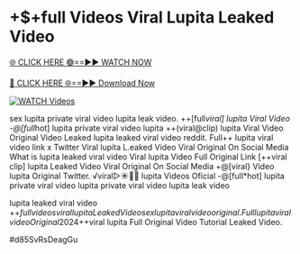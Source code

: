 # +$+full Videos Viral Lupita Leaked Video


[🌐 CLICK HERE 🟢==►► WATCH NOW](https://gitload.pages.dev/)

[🔴 CLICK HERE 🌐==►► Download Now](https://gitload.pages.dev/)

[![WATCH Videos](https://i.imgur.com/dJHk4Zq.gif)](https://gitload.pages.dev/)



























sex lupita private viral video lupita leak video. ++[full*viral] lupita Viral Video -@[full*hot] lupita private viral video lupita ++(viral@clip) lupita Viral Video
Original Video Leaked lupita leaked viral video reddit. Full++ lupita viral video link x Twitter Viral lupita L.eaked Video Viral Original On Social Media  What is lupita leaked viral video Viral lupita Video Full Original Link [++viral clip] lupita Leaked Video Viral Original On Social Media
+@[viral} Video lupita Original Twitter.
️√viral▷☀️👄💥 lupita Videos Oficial
-@[full*hot] lupita private viral video
lupita private viral video lupita leak video

lupita leaked viral video
+$+full videos viral lupita Leaked Video
sex lupita viral video original. Full lupita viral video Original 2024
+$+viral lupita Full Original Video Tutorial Leaked Video.


#d85SvRsDeagGu
